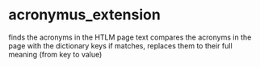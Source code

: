 # acronymus_extension

finds the acronyms in the HTLM page text 
compares the acronyms in the page with the dictionary keys
if matches, replaces them to their full meaning (from key to value)
